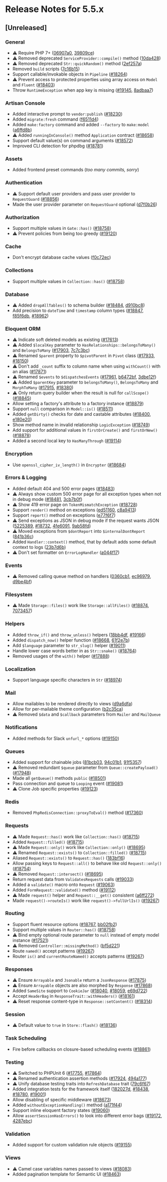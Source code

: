 # Release Notes for 5.5.x

## [Unreleased]

### General
- ⚠️ Require PHP 7+ ([06907a0](https://github.com/laravel/framework/pull/17048/commits/06907a055e3d28c219f6b6ab97902f0be3e8a4ef), [39809ce](https://github.com/laravel/framework/pull/17048/commits/39809cea81a5564d196c16a87cbc25de88dd3d1c))
- ⚠️ Removed deprecated `ServiceProvider::compile()` method ([10da428](https://github.com/laravel/framework/pull/17048/commits/10da428eb344191608474f1c12ee7edb0290e80a))
- ⚠️ Removed deprecated `Str::quickRandom()` method ([2ef257a](https://github.com/laravel/framework/pull/17048/commits/2ef257a4197b7e6efeb0d6ac4a3958f82b7fed39))
- Removed `build` scripts ([7c16b15](https://github.com/laravel/framework/pull/17048/commits/7c16b154ede10ff9a37756e32d7dddf317524634))
- Support callable/invokable objects in `Pipeline` ([#18264](https://github.com/laravel/framework/pull/18264))
- ⚠️ Prevent access to protected properties using array access on `Model` and `Fluent` ([#18403](https://github.com/laravel/framework/pull/18403))
- Throw `RuntimeException` when app key is missing ([#19145](https://github.com/laravel/framework/pull/19145), [8adbaa7](https://github.com/laravel/framework/commit/8adbaa714d37bb7214f29b12c52354900a1c6dc5))

### Artisan Console
- Added interactive prompt to `vendor:publish` ([#18230](https://github.com/laravel/framework/pull/18230))
- Added `migrate:fresh` command ([f6511d4](https://github.com/laravel/framework/commit/f6511d477f73b3033ef2336257f4cac5f20594a0))
- Added `make:factory` command and added `--factory` to `make:model` ([a6ffd8b](https://github.com/laravel/framework/commit/a6ffd8bfa896844fee4b4c83cc6aed9d0c33fd9d))
- ⚠️ Added `runningInConsole()` method `Application` contract ([#18658](https://github.com/laravel/framework/pull/18658))
- Support default value(s) on command arguments ([#18572](https://github.com/laravel/framework/pull/18572))
- Improved CLI detection for phpdbg ([#18781](https://github.com/laravel/framework/pull/18781))

### Assets
- Added frontend preset commands (_too many commits, sorry_)

### Authentication
- ⚠️ Support default user providers and pass user provider to `RequestGuard` ([#18856](https://github.com/laravel/framework/pull/18856))
- Made the user provider parameter on `RequestGuard` optional ([d7f0b26](https://github.com/laravel/framework/commit/d7f0b2603ce0a0a568f84a8861c351a2c00d5613))

### Authorization
- Support multiple values in `Gate::has()` ([#18758](https://github.com/laravel/framework/pull/18758))
- ⚠️ Prevent policies from being too greedy ([#19120](https://github.com/laravel/framework/pull/19120))

### Cache
- Don't encrypt database cache values ([f0c72ec](https://github.com/laravel/framework/commit/f0c72ec9bcbdecb7e6267f7ec8f7ecbf8169a388))

### Collections
- Support multiple values in `Collection::has()` ([#18758](https://github.com/laravel/framework/pull/18758))

### Database
- ⚠️ Added `dropAllTables()` to schema builder ([#18484](https://github.com/laravel/framework/pull/18484), [d910bc8](https://github.com/laravel/framework/commit/d910bc8039f3cec2d906797818984e825601a3f5))
- Add precision to `dateTime` and `timestamp` column types ([#18847](https://github.com/laravel/framework/pull/18847), [f85f6db](https://github.com/laravel/framework/commit/f85f6db7c00a43ae45d963d089458477cf3e44b3), [#18962](https://github.com/laravel/framework/pull/18962))

### Eloquent ORM
- ⚠️ Indicate soft deleted models as existing ([#17613](https://github.com/laravel/framework/pull/17613))
- ⚠️ Added `$localKey` parameter to `HasRelationships::belongsToMany()` and `BelongsToMany` ([#17903](https://github.com/laravel/framework/pull/17903), [7c7c3bc](https://github.com/laravel/framework/commit/7c7c3bc4be3052afe0889fe323230dfd92f81000))
- ⚠️ Renamed `$parent` property to `$pivotParent` in `Pivot` class ([#17933](https://github.com/laravel/framework/pull/17933), [#18150](https://github.com/laravel/framework/pull/18150))
- ⚠️ Don't add `_count` suffix to column name when using `withCount()` with an alias ([#17871](https://github.com/laravel/framework/pull/17871))
- ⚠️ Renamed `$events` to `$dispatchesEvents` ([#17961](https://github.com/laravel/framework/pull/17961), [b6472bf](https://github.com/laravel/framework/commit/b6472bf6fec1af6e76604aaf3f7fed665440ac66), [3dbe12f](https://github.com/laravel/framework/commit/3dbe12f16f470e3bca868576d517d57876bc50af))
- ⚠️ Added `$parentKey` parameter to `belongsToMany()`, `BelongsToMany` and `MorphToMany` ([#17915](https://github.com/laravel/framework/pull/17915), [#18380](https://github.com/laravel/framework/pull/18380))
- ⚠️ Only return query builder when the result is null for `callScope()` ([#18845](https://github.com/laravel/framework/pull/18845))
- Allow setting a factory's attribute to a factory instance ([#18879](https://github.com/laravel/framework/pull/18879))
- Support `null` comparison in `Model::is()` ([#18511](https://github.com/laravel/framework/pull/18511))
- Added `getDirty()` checks for date and castable attributes ([#18400](https://github.com/laravel/framework/pull/18400), [e180e20](https://github.com/laravel/framework/commit/e180e20aa479525b34f77b9cf348148d329a4d2c))
- Show method name in invalid relationship `LogicException` ([#18749](https://github.com/laravel/framework/pull/18749))
- Add support for additional values in `firstOrCreate()` and `firstOrNew()` ([#18878](https://github.com/laravel/framework/pull/18878))
- Added a second local key to `HasManyThrough` ([#19114](https://github.com/laravel/framework/pull/19114))

### Encryption
- Use `openssl_cipher_iv_length()` in `Encrypter` ([#18684](https://github.com/laravel/framework/pull/18684))

### Errors & Logging
- Added default 404 and 500 error pages ([#18483](https://github.com/laravel/framework/pull/18483))
- ⚠️ Always show custom 500 error page for all exception types when not in debug mode ([#18481](https://github.com/laravel/framework/pull/18481), [3cb7b0f](https://github.com/laravel/framework/commit/3cb7b0f4304274f209ed0f776ef70ccd4f9fe5dd))
- ⚠️ Show 419 error page on `TokenMismatchException` ([#18728](https://github.com/laravel/framework/pull/18728))
- Support `render()` method on exceptions ([ed51160](https://github.com/laravel/framework/commit/ed51160b97d8c4cf16526a0f8ba57ce7cb131b53), [c8a9413](https://github.com/laravel/framework/commit/c8a9413e2dc3bf00c206742e2bc76a88134cba84))
- Support `report()` method on exceptions ([e77f6f7](https://github.com/laravel/framework/commit/e77f6f76049050fd4abced63ffa768432d8974f2))
- ⚠️ Send exceptions as JSON in debug mode if the request wants JSON ([5225389](https://github.com/laravel/framework/commit/5225389dfdf03d656b862bba59cebf1820e0e8f4), [#18732](https://github.com/laravel/framework/pull/18732), [4fe6091](https://github.com/laravel/framework/commit/4fe6091e9fc94817a70c47a6a1c2098d5a1805f8), [9ab58fd](https://github.com/laravel/framework/commit/9ab58fd1a0543b1c728124db7f70738b04dcf362))
- ⚠️ Moved exceptions from `$dontReport` into `$internalDontReport` ([841b36c](https://github.com/laravel/framework/commit/841b36cc005ee5c400f1276175db9e2692d1e167))
- Added `Handler::context()` method, that by default adds some default context to logs ([23b7d6b](https://github.com/laravel/framework/commit/23b7d6b45c675bcd93e9f1fb9cd33e71779142c6))
- ⚠️ Don't set formatter on `ErrorLogHandler` ([a044f17](https://github.com/laravel/framework/commit/a044f17897eeda3ab909ea47eeba3804dabdf9ad))

### Events
- ⚠️ Removed calling queue method on handlers ([0360cb1](https://github.com/laravel/framework/commit/0360cb1c6b71ec89d406517b19d1508511e98fb5), [ec96979](https://github.com/laravel/framework/commit/ec969797878f2c731034455af2397110732d14c4), [d9be4bf](https://github.com/laravel/framework/commit/d9be4bfe0367a8e07eed4931bdabf135292abb1b))

### Filesystem
- ⚠️ Made `Storage::files()` work like `Storage::allFiles()` ([#18874](https://github.com/laravel/framework/pull/18874), [7073457](https://github.com/laravel/framework/commit/7073457041a29ada14e0ed01d7d65f5c76a92689))

### Helpers
- Added `throw_if()` and `throw_unless()` helpers ([18bb4df](https://github.com/laravel/framework/commit/18bb4dfc77c7c289e9b40c4096816ebeff1cd843), [#19166](https://github.com/laravel/framework/pull/19166))
- Added `dispatch_now()` helper function ([#18668](https://github.com/laravel/framework/pull/18668), [61f2e7b](https://github.com/laravel/framework/commit/61f2e7b4106f8eb0b79603d9792426f7c6a6d273))
- Add `$language` parameter to `str_slug()` helper ([#19011](https://github.com/laravel/framework/pull/19011))
- Handle lower case words better in as `Str::snake()` ([#18764](https://github.com/laravel/framework/pull/18764))
- Removed usages of the `with()` helper ([#17888](https://github.com/laravel/framework/pull/17888))

### Localization
- Support language specific characters in `Str` ([#18974](https://github.com/laravel/framework/pull/18974))

### Mail
- Allow mailables to be rendered directly to views ([d9a6dfa](https://github.com/laravel/framework/commit/d9a6dfa4f46a10feceb67921b78c60a905b7c28c))
- Allow for per-mailable theme configuration ([b2c35ca](https://github.com/laravel/framework/commit/b2c35ca9eb769d1a4752a64e936defd7f7099043))
- ⚠️ Removed `$data` and `$callback` parameters from `Mailer` and `MailQueue`

### Notifications
- Added methods for Slack `unfurl_*` options ([#19150](https://github.com/laravel/framework/pull/19150))

### Queues
- Added support for chainable jobs ([81bcb03](https://github.com/laravel/framework/commit/81bcb03b303707cdc94420983b9d72ed558a2b3d), [94c01b1](https://github.com/laravel/framework/commit/94c01b1f37bfbb8e0d5f133b7dd34040b2bdc065), [91f5357](https://github.com/laravel/framework/commit/91f535704d4f6cff5e8393825dbdf46965234fa3))
- ⚠️ Removed redundant `$queue` parameter from `Queue::createPayload()` ([#17948](https://github.com/laravel/framework/pull/17948))
- Made all `getQueue()` methods `public` ([#18501](https://github.com/laravel/framework/pull/18501))
- Pass connection and queue to `Looping` event ([#19081](https://github.com/laravel/framework/pull/19081))
- ⚠️ Clone Job specific properties ([#19123](https://github.com/laravel/framework/pull/19123))

### Redis
- Removed `PhpRedisConnection::proxyToEval()` method ([#17360](https://github.com/laravel/framework/pull/17360))

### Requests
- ⚠️ Made `Request::has()` work like `Collection::has()` ([#18715](https://github.com/laravel/framework/pull/18715))
- Added `Request::filled()` ([#18715](https://github.com/laravel/framework/pull/18715))
- ⚠️ Made `Request::only()` work like `Collection::only()` ([#18695](https://github.com/laravel/framework/pull/18695))
- ⚠️ Renamed `Request::exists()` to `Collection::filled()` ([#18715](https://github.com/laravel/framework/pull/18715))
- Aliased `Request::exists()` to `Request::has()` ([183bf16](https://github.com/laravel/framework/commit/183bf16a2c939889f4461e237a851b55cf858f8e))
- Allow passing keys to `Request::all()` to behave like old `Request::only()` ([#18754](https://github.com/laravel/framework/pull/18754))
- ⚠️ Removed `Request::intersect()` ([#18695](https://github.com/laravel/framework/pull/18695))
- Return request data from `ValidatesRequests` calls ([#19033](https://github.com/laravel/framework/pull/19033))
- Added a `validate()` macro onto `Request` ([#19063](https://github.com/laravel/framework/pull/19063))
- Added `FormRequest::validated()` method ([#19112](https://github.com/laravel/framework/pull/19112))
- ⚠️ Made `request()` helper and `Request::__get()` consistent ([a6ff272](https://github.com/laravel/framework/commit/a6ff272c54677a9f52718292fc0938ffb1871832))
- Made `request()->routeIs()` work like `request()->fullUrlIs()` ([#19267](https://github.com/laravel/framework/pull/19267))

### Routing
- Support fluent resource options ([#18767](https://github.com/laravel/framework/pull/18767), [bb02fb2](https://github.com/laravel/framework/commit/bb02fb27387a8aeb2a47da1fe5ff2e086920b744))
- Support multiple values in `Router::has()` ([#18758](https://github.com/laravel/framework/pull/18758))
- ⚠️ Bind empty optional route parameter to `null` instead of empty model instance ([#17521](https://github.com/laravel/framework/pull/17521))
- ⚠️ Removed `Controller::missingMethod()` ([bf5d221](https://github.com/laravel/framework/commit/bf5d221037d9857a74020f2623839e282035a420))
- Route `named()` accept patterns ([#19267](https://github.com/laravel/framework/pull/19267))
- Router `is()` and `currentRouteNamed()` accepts patterns ([#19267](https://github.com/laravel/framework/pull/19267))

### Responses
- ⚠️ Ensure `Arrayable` and `Jsonable` return a `JsonResponse` ([#17875](https://github.com/laravel/framework/pull/17875))
- ⚠️ Ensure `Arrayable` objects are also morphed by `Response` ([#17868](https://github.com/laravel/framework/pull/17868))
- Added `SameSite` support to `CookieJar` ([#18040](https://github.com/laravel/framework/pull/18040), [#18059](https://github.com/laravel/framework/pull/18059), [e69d722](https://github.com/laravel/framework/commit/e69d72296cfd9969db569b950721461a521100c4))
- Accept `HeaderBag` in `ResponseTrait::withHeaders()` ([#18161](https://github.com/laravel/framework/pull/18161))
- ⚠️ Reset response content-type in `Response::setContent()` ([#18314](https://github.com/laravel/framework/pull/18314))

### Session
- ⚠️ Default value to `true` in `Store::flash()` ([#18136](https://github.com/laravel/framework/pull/18136))

### Task Scheduling
- Fire before callbacks on closure-based scheduling events ([#18861](https://github.com/laravel/framework/pull/18861))

### Testing
- ⚠️ Switched to PHPUnit 6 ([#17755](https://github.com/laravel/framework/pull/17755), [#17864](https://github.com/laravel/framework/pull/17864))
- ⚠️ Renamed authentication assertion methods ([#17924](https://github.com/laravel/framework/pull/17924), [494a177](https://github.com/laravel/framework/commit/494a1774f217f0cd6b4efade63e200e3ac65f201))
- ⚠️ Unify database testing traits into `RefreshDatabase` trait ([79c6f67](https://github.com/laravel/framework/commit/79c6f6774eecf77aef8ed5e2f270551a6f378f1d))
- Added integration tests for the framework itself ([182027d](https://github.com/laravel/framework/commit/182027d3290e9a2e1bd9e2d52c125177ef6c6af6), [#18438](https://github.com/laravel/framework/pull/18438), [#18780](https://github.com/laravel/framework/pull/18780), [#19001](https://github.com/laravel/framework/pull/19001))
- Allow disabling of specific middleware ([#18673](https://github.com/laravel/framework/pull/18673))
- Added `withoutExceptionHandling()` method ([a171f44](https://github.com/laravel/framework/commit/a171f44594c248afe066fee74fad640765b12da0))
- Support inline eloquent factory states ([#19060](https://github.com/laravel/framework/pull/19060))
- Allow `assertSessionHasErrors()` to look into different error bags ([#19172](https://github.com/laravel/framework/pull/19172), [4287ebc](https://github.com/laravel/framework/commit/4287ebc76025cd31e0ba6730481a95aeb471e305))

### Validation
- Added support for custom validation rule objects ([#19155](https://github.com/laravel/framework/pull/19155))

### Views
- ⚠️ Camel case variables names passed to views ([#18083](https://github.com/laravel/framework/pull/18083))
- Added pagination template for Semantic UI ([#18463](https://github.com/laravel/framework/pull/18463))
